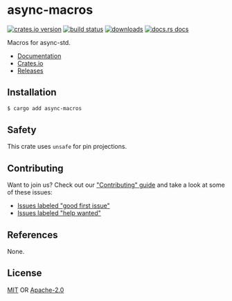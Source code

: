 # async-macros
[![crates.io version][1]][2] [![build status][3]][4]
[![downloads][5]][6] [![docs.rs docs][7]][8]

Macros for async-std.

- [Documentation][8]
- [Crates.io][2]
- [Releases][releases]

## Installation
```sh
$ cargo add async-macros
```

## Safety
This crate uses `unsafe` for pin projections.

## Contributing
Want to join us? Check out our ["Contributing" guide][contributing] and take a
look at some of these issues:

- [Issues labeled "good first issue"][good-first-issue]
- [Issues labeled "help wanted"][help-wanted]

## References
None.

## License
[MIT](./LICENSE-MIT) OR [Apache-2.0](./LICENSE-APACHE)

[1]: https://img.shields.io/crates/v/async-macros.svg?style=flat-square
[2]: https://crates.io/crates/async-macros
[3]: https://img.shields.io/travis/async-rs/async-macros/master.svg?style=flat-square
[4]: https://travis-ci.org/async-rs/async-macros
[5]: https://img.shields.io/crates/d/async-macros.svg?style=flat-square
[6]: https://crates.io/crates/async-macros
[7]: https://img.shields.io/badge/docs-latest-blue.svg?style=flat-square
[8]: https://docs.rs/async-macros

[releases]: https://github.com/async-rs/async-macros/releases
[contributing]: https://github.com/async-rs/async-macros/blob/master.github/CONTRIBUTING.md
[good-first-issue]: https://github.com/async-rs/async-macros/labels/good%20first%20issue
[help-wanted]: https://github.com/async-rs/async-macros/labels/help%20wanted
